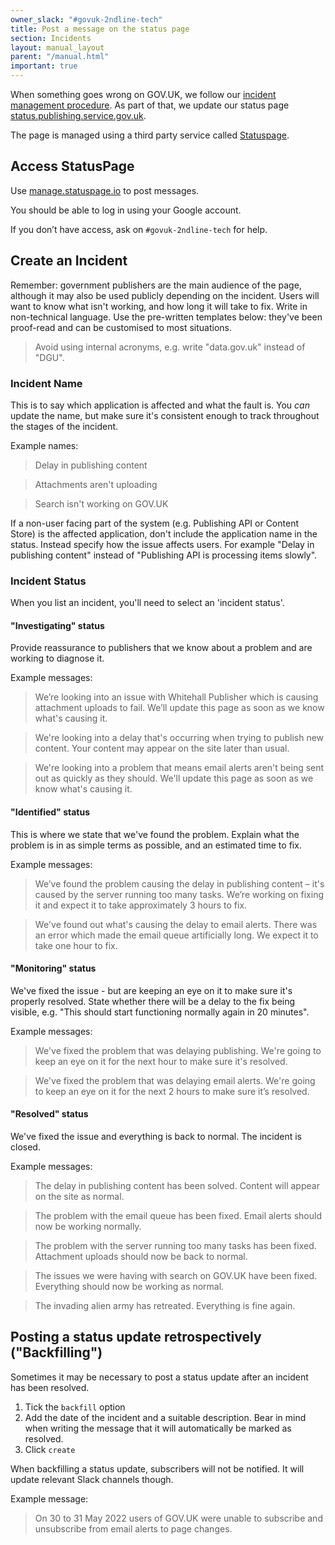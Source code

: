 ```yaml
---
owner_slack: "#govuk-2ndline-tech"
title: Post a message on the status page
section: Incidents
layout: manual_layout
parent: "/manual.html"
important: true
---
```


When something goes wrong on GOV.UK, we follow our [incident management procedure][inc].
As part of that, we update our status page [status.publishing.service.gov.uk][status].

The page is managed using a third party service called [Statuspage][sp].

## Access StatusPage

Use [manage.statuspage.io][man] to post messages.

You should be able to log in using your Google account.

If you don’t have access, ask on `#govuk-2ndline-tech` for help.

## Create an Incident

Remember: government publishers are the main audience of the page, although it may also be used publicly depending on the incident.
Users will want to know what isn't working, and how long it will take to fix. Write in non-technical language.
Use the pre-written templates below: they've been proof-read and can be customised to most situations.

> Avoid using internal acronyms, e.g. write "data.gov.uk" instead of "DGU".

### Incident Name

This is to say which application is affected and what the fault is. You *can* update
the name, but make sure it's consistent enough to track throughout the stages of the incident.

Example names:

> Delay in publishing content

<!-- -->
> Attachments aren't uploading

<!-- -->
> Search isn't working on GOV.UK

If a non-user facing part of the system (e.g. Publishing API or Content Store) is the affected application,
don't include the application name in the status. Instead specify how the issue affects users. For example
"Delay in publishing content" instead of "Publishing API is processing items slowly".

### Incident Status

When you list an incident, you'll need to select an 'incident status'.

#### "Investigating" status

Provide reassurance to publishers that we know about a problem and are working to diagnose it.

Example messages:

> We’re looking into an issue with Whitehall Publisher which is causing attachment uploads to fail. We’ll update this page as soon as we know what's causing it.

<!-- -->
> We're looking into a delay that's occurring when trying to publish new content. Your content may appear on the site later than usual.

<!-- -->
> We're looking into a problem that means email alerts aren't being sent out as quickly as they should. We'll update this page as soon as we know what's causing it.

#### "Identified" status

This is where we state that we've found the problem.
Explain what the problem is in as simple terms as possible, and an estimated time to fix.

Example messages:

> We’ve found the problem causing the delay in publishing content – it's caused by the server running too many tasks. We’re working on fixing it and expect it to take approximately 3 hours to fix.

<!-- -->
> We've found out what's causing the delay to email alerts. There was an error which made the email queue artificially long. We expect it to take one hour to fix.

#### "Monitoring" status

We've fixed the issue - but are keeping an eye on it to make sure it's properly resolved.
State whether there will be a delay to the fix being visible, e.g. "This should start functioning normally again in 20 minutes".

Example messages:

> We've fixed the problem that was delaying publishing. We're going to keep an eye on it for the next hour to make sure it's resolved.

<!-- -->
> We've fixed the problem that was delaying email alerts. We're going to keep an eye on it for the next 2 hours to make sure it’s resolved.

#### "Resolved" status

We've fixed the issue and everything is back to normal. The incident is closed.

Example messages:

> The delay in publishing content has been solved. Content will appear on the site as normal.

<!-- -->
> The problem with the email queue has been fixed. Email alerts should now be working normally.

<!-- -->
> The problem with the server running too many tasks has been fixed. Attachment uploads should now be back to normal.

<!-- -->
> The issues we were having with search on GOV.UK have been fixed. Everything should now be working as normal.

<!-- -->
> The invading alien army has retreated. Everything is fine again.

## Posting a status update retrospectively ("Backfilling")

Sometimes it may be necessary to post a status update after an incident has been resolved.

1. Tick the `backfill` option
1. Add the date of the incident and a suitable description. Bear in mind when writing the message that it will automatically be marked as resolved.
1. Click `create`

When backfilling a status update, subscribers will not be notified. It will update relevant Slack channels though.

Example message:

> On 30 to 31 May 2022 users of GOV.UK were unable to subscribe and unsubscribe from email alerts to page changes.

[inc]: /manual/incident-management-guidance.html
[status]: https://status.publishing.service.gov.uk
[sp]: https://statuspage.io
[man]: https://manage.statuspage.io
